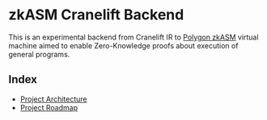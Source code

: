 # zkASM Cranelift Backend

This is an experimental backend from Cranelift IR to [Polygon zkASM](https://wiki.polygon.technology/docs/zkevm/zkProver/the-processor/) virtual machine aimed to enable Zero-Knowledge proofs about execution of general programs.

## Index

- [Project Architecture](./architecture.md)
- [Project Roadmap](./roadmap.md)
